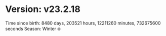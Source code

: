 # Version: v23.2.18
Time since birth: 8480 days, 203521 hours, 12211260 minutes, 732675600 seconds
Season: Winter ❄️
